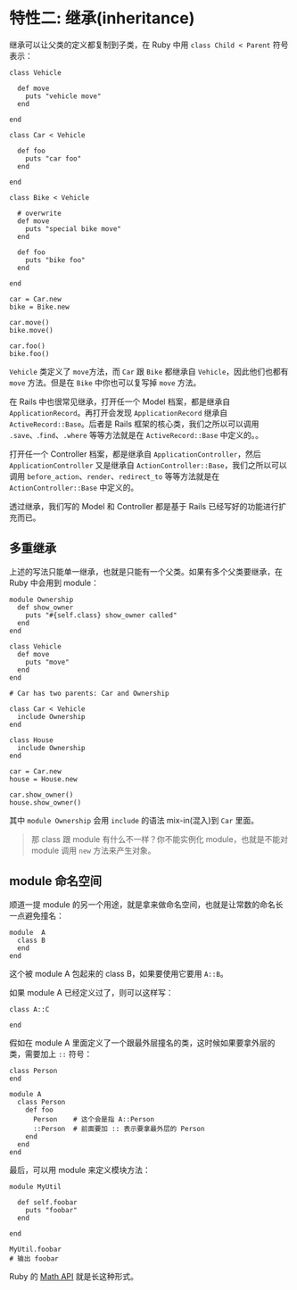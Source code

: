 # 特性二: 继承(inheritance)

继承可以让父类的定义都复制到子类，在 Ruby 中用 `class Child < Parent` 符号表示：

```
class Vehicle

  def move
    puts "vehicle move"
  end

end

class Car < Vehicle

  def foo
    puts "car foo"
  end

end

class Bike < Vehicle

  # overwrite
  def move
    puts "special bike move"
  end

  def foo
    puts "bike foo"
  end

end

car = Car.new
bike = Bike.new

car.move()
bike.move()

car.foo()
bike.foo()
```

`Vehicle` 类定义了 `move`方法，而 `Car` 跟 `Bike` 都继承自 `Vehicle`，因此他们也都有 `move` 方法。但是在 `Bike` 中你也可以复写掉 `move` 方法。

在 Rails 中也很常见继承，打开任一个 Model 档案，都是继承自 `ApplicationRecord`。再打开会发现 `ApplicationRecord` 继承自 `ActiveRecord::Base`。后者是 Rails 框架的核心类，我们之所以可以调用 `.save`、.`find`、`.where` 等等方法就是在 `ActiveRecord::Base` 中定义的。。

打开任一个 Controller 档案，都是继承自 `ApplicationController`，然后 `ApplicationController` 又是继承自 `ActionController::Base`，我们之所以可以调用 `before_action`、`render`、`redirect_to` 等等方法就是在 `ActionController::Base` 中定义的。

透过继承，我们写的 Model 和 Controller 都是基于 Rails 已经写好的功能进行扩充而已。

## 多重继承

上述的写法只能单一继承，也就是只能有一个父类。如果有多个父类要继承，在 Ruby 中会用到 module：

```
module Ownership
  def show_owner
    puts "#{self.class} show_owner called"
  end
end

class Vehicle
  def move
    puts "move"
  end
end

# Car has two parents: Car and Ownership

class Car < Vehicle
  include Ownership
end

class House
  include Ownership
end

car = Car.new
house = House.new

car.show_owner()
house.show_owner()
```

其中 `module Ownership` 会用 `include` 的语法 mix-in(混入)到 `Car` 里面。

> 那 class 跟 module 有什么不一样？你不能实例化 module，也就是不能对 module 调用 `new` 方法来产生对象。

## module 命名空间

顺道一提 module 的另一个用途，就是拿来做命名空间，也就是让常数的命名长一点避免撞名：

```
module  A
  class B
  end
end
```

这个被 module A 包起来的 class B，如果要使用它要用 `A::B`。

如果 module A 已经定义过了，则可以这样写：

```
class A::C

end
```

假如在 module A 里面定义了一个跟最外层撞名的类，这时候如果要拿外层的类，需要加上 `::` 符号：

```
class Person
end

module A
  class Person
    def foo
      Person    # 这个会是指 A::Person
      ::Person  # 前面要加 :: 表示要拿最外层的 Person
    end
  end
end
```

最后，可以用 module 来定义模块方法：

```
module MyUtil

  def self.foobar
    puts "foobar"
  end

end

MyUtil.foobar
# 输出 foobar
```

Ruby 的 [Math API](https://ruby-doc.org/core-2.2.0/Math.html) 就是长这种形式。
